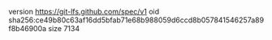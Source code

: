 version https://git-lfs.github.com/spec/v1
oid sha256:ce49b80c63af16dd5bfab71e68b988059d6ccd8b057841546257a89f8b46900a
size 7134
